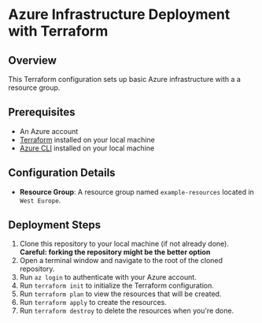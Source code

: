# Azure Infrastructure Deployment with Terraform

## Overview

This Terraform configuration sets up basic Azure infrastructure with a a resource group.

## Prerequisites

- An Azure account
- [Terraform](https://www.terraform.io/downloads.html) installed on your local machine
- [Azure CLI](https://docs.microsoft.com/en-us/cli/azure/install-azure-cli) installed on your local machine

## Configuration Details

- **Resource Group**: A resource group named `example-resources` located in `West Europe`.

## Deployment Steps

1. Clone this repository to your local machine (if not already done). **Careful: forking the repository might be the better option**
2. Open a terminal window and navigate to the root of the cloned repository.
3. Run `az login` to authenticate with your Azure account.
4. Run `terraform init` to initialize the Terraform configuration.
5. Run `terraform plan` to view the resources that will be created.
6. Run `terraform apply` to create the resources.
7. Run `terraform destroy` to delete the resources when you're done.
